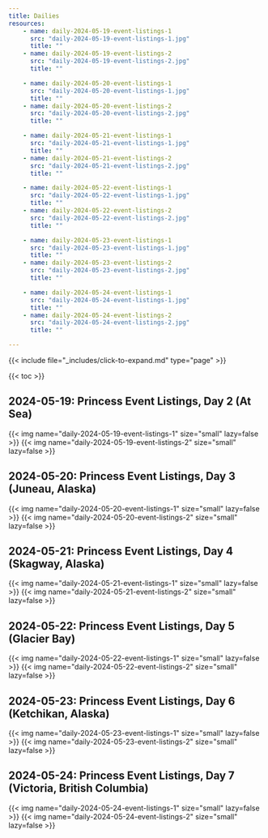 ```yaml
---
title: Dailies
resources:
    - name: daily-2024-05-19-event-listings-1
      src: "daily-2024-05-19-event-listings-1.jpg"
      title: ""
    - name: daily-2024-05-19-event-listings-2
      src: "daily-2024-05-19-event-listings-2.jpg"
      title: ""

    - name: daily-2024-05-20-event-listings-1
      src: "daily-2024-05-20-event-listings-1.jpg"
      title: ""
    - name: daily-2024-05-20-event-listings-2
      src: "daily-2024-05-20-event-listings-2.jpg"
      title: ""

    - name: daily-2024-05-21-event-listings-1
      src: "daily-2024-05-21-event-listings-1.jpg"
      title: ""
    - name: daily-2024-05-21-event-listings-2
      src: "daily-2024-05-21-event-listings-2.jpg"
      title: ""

    - name: daily-2024-05-22-event-listings-1
      src: "daily-2024-05-22-event-listings-1.jpg"
      title: ""
    - name: daily-2024-05-22-event-listings-2
      src: "daily-2024-05-22-event-listings-2.jpg"
      title: ""

    - name: daily-2024-05-23-event-listings-1
      src: "daily-2024-05-23-event-listings-1.jpg"
      title: ""
    - name: daily-2024-05-23-event-listings-2
      src: "daily-2024-05-23-event-listings-2.jpg"
      title: ""

    - name: daily-2024-05-24-event-listings-1
      src: "daily-2024-05-24-event-listings-1.jpg"
      title: ""
    - name: daily-2024-05-24-event-listings-2
      src: "daily-2024-05-24-event-listings-2.jpg"
      title: ""

---
```


{{< include file="_includes/click-to-expand.md" type="page" >}}

{{< toc >}}

## 2024-05-19: Princess Event Listings, Day 2 (At Sea)

{{< img name="daily-2024-05-19-event-listings-1" size="small" lazy=false >}}
{{< img name="daily-2024-05-19-event-listings-2" size="small" lazy=false >}}

## 2024-05-20: Princess Event Listings, Day 3 (Juneau, Alaska)

{{< img name="daily-2024-05-20-event-listings-1" size="small" lazy=false >}}
{{< img name="daily-2024-05-20-event-listings-2" size="small" lazy=false >}}

## 2024-05-21: Princess Event Listings, Day 4 (Skagway, Alaska)

{{< img name="daily-2024-05-21-event-listings-1" size="small" lazy=false >}}
{{< img name="daily-2024-05-21-event-listings-2" size="small" lazy=false >}}

## 2024-05-22: Princess Event Listings, Day 5 (Glacier Bay)

{{< img name="daily-2024-05-22-event-listings-1" size="small" lazy=false >}}
{{< img name="daily-2024-05-22-event-listings-2" size="small" lazy=false >}}

## 2024-05-23: Princess Event Listings, Day 6 (Ketchikan, Alaska)

{{< img name="daily-2024-05-23-event-listings-1" size="small" lazy=false >}}
{{< img name="daily-2024-05-23-event-listings-2" size="small" lazy=false >}}

## 2024-05-24: Princess Event Listings, Day 7 (Victoria, British Columbia)

{{< img name="daily-2024-05-24-event-listings-1" size="small" lazy=false >}}
{{< img name="daily-2024-05-24-event-listings-2" size="small" lazy=false >}}
